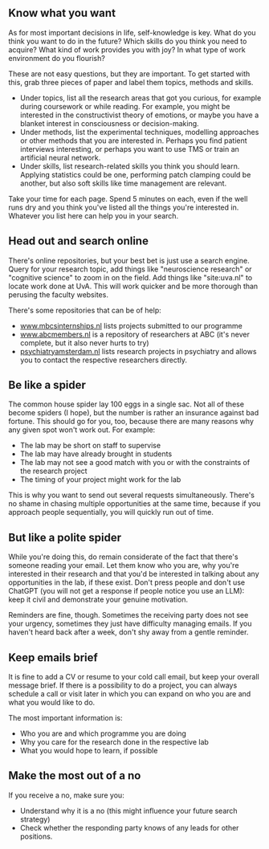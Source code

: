 
## Know what you want
As for most important decisions in life, self-knowledge is key. What do you think you want to do in the future? Which skills do you think you need to acquire? What kind of work provides you with joy? In what type of work environment do you flourish?

These are not easy questions, but they are important. To get started with this, grab three pieces of paper and label them topics, methods and skills.

- Under topics, list all the research areas that got you curious, for example during coursework or while reading. For example, you might be interested in the constructivist theory of emotions, or maybe you have a blanket interest in consciousness or decision-making. 
- Under methods, list the experimental techniques, modelling approaches or other methods that you are interested in. Perhaps you find patient interviews interesting, or perhaps you want to use TMS or train an artificial neural network.
- Under skills, list research-related skills you think you should learn. Applying statistics could be one, performing patch clamping could be another, but also soft skills like time management are relevant.

Take your time for each page. Spend 5 minutes on each, even if the well runs dry and you think you've listed all the things you're interested in. Whatever you list here can help you in your search.

## Head out and search online
There's online repositories, but your best bet is just use a search engine. Query for your research topic, add things like "neuroscience research" or "cognitive science" to zoom in on the field. Add things like "site:uva.nl" to locate work done at UvA. This will work quicker and be more thorough than perusing the faculty websites.

There's some repositories that can be of help:

- www.mbcsinternships.nl lists projects submitted to our programme
- www.abcmembers.nl is a repository of researchers at ABC (it's never complete, but it also never hurts to try)
- [psychiatryamsterdam.nl](https://psychiatryamsterdam.nl) lists research projects in psychiatry and allows you to contact the respective researchers directly. 

## Be like a spider
The common house spider lay 100 eggs in a single sac. Not all of these become spiders (I hope), but the number is rather an insurance against bad fortune. This should go for you, too, because there are many reasons why any given spot won't work out. For example:

- The lab may be short on staff to supervise
- The lab may have already brought in students
- The lab may not see a good match with you or with the constraints of the research project
- The timing of your project might work for the lab

This is why you want to send out several requests simultaneously. There's no shame in chasing multiple opportunities at the same time, because if you approach people sequentially, you will quickly run out of time.

## But like a polite spider
While you're doing this, do remain considerate of the fact that there's someone reading your email. Let them know who you are, why you're interested in their research and that you'd be interested in talking about any opportunities in the lab, if these exist. Don't press people and don't use ChatGPT (you will not get a response if people notice you use an LLM): keep it civil and demonstrate your genuine motivation.

Reminders are fine, though. Sometimes the receiving party does not see your urgency, sometimes they just have difficulty managing emails. If you haven't heard back after a week, don't shy away from a gentle reminder.

## Keep emails brief
It is fine to add a CV or resume to your cold call email, but keep your overall message brief. If there is a possibility to do a project, you can always schedule a call or visit later in which you can expand on who you are and what you would like to do.

The most important information is:

- Who you are and which programme you are doing
- Why you care for the research done in the respective lab
- What you would hope to learn, if possible

## Make the most out of a no
If you receive a no, make sure you:

- Understand why it is a no (this might influence your future search strategy)
- Check whether the responding party knows of any leads for other positions.





